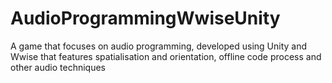 # AudioProgrammingWwiseUnity
A game that focuses on audio programming, developed using Unity and Wwise that features spatialisation and orientation, offline code process and other audio techniques
